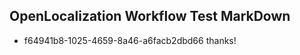 ## OpenLocalization Workflow Test MarkDown
* f64941b8-1025-4659-8a46-a6facb2dbd66 thanks!

<!--HONumber=Nov16_HO3-->


